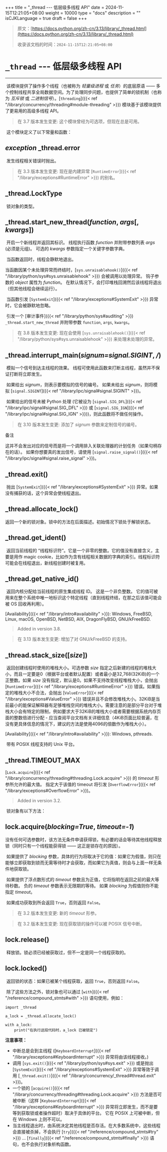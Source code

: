 +++
title = "_thread --- 低层级多线程 API"
date = 2024-11-15T12:21:05+08:00
weight = 10000
type = "docs"
description = ""
isCJKLanguage = true
draft = false
+++

> 原文：[https://docs.python.org/zh-cn/3.13/library/_thread.html](https://docs.python.org/zh-cn/3.13/library/_thread.html)
>
> 收录该文档的时间：`2024-11-15T12:21:05+08:00`

# `_thread` --- 低层级多线程 API

------

​	该模块提供了操作多个线程（也被称为 *轻量级进程* 或 *任务*）的底层原语 —— 多个控制线程共享全局数据空间。为了处理同步问题，也提供了简单的锁机制（也称为 *互斥锁* 或 *二进制信号*）。[`threading`]({{< ref "/library/concurrency/threading#module-threading" >}}) 模块基于该模块提供了更易用的高级多线程 API。

> 在 3.7 版本发生变更: 这个模块曾经为可选项，但现在总是可用。

​	这个模块定义了以下常量和函数：

## *exception* _thread.**error**

​	发生线程相关错误时抛出。

> 在 3.3 版本发生变更: 现在是内建异常 [`RuntimeError`]({{< ref "/library/exceptions#RuntimeError" >}}) 的别名。

## _thread.**LockType**

​	锁对象的类型。

## _thread.**start_new_thread**(*function*, *args*[, *kwargs*])

​	开启一个新线程并返回其标识。 线程执行函数 *function* 并附带参数列表 *args* (必须是元组)。 可选的 *kwargs* 参数指定一个关键字参数字典。

​	当函数返回时，线程会静默地退出。

​	当函数因某个未处理异常而终结时，[`sys.unraisablehook()`]({{< ref "/library/python/sys#sys.unraisablehook" >}}) 会被调用以处理异常。 钩子参数的 *object* 属性为 *function*。 在默认情况下，会打印堆栈回溯然后该线程将退出（但其他线程会继续运行）。

​	当函数引发 [`SystemExit`]({{< ref "/library/exceptions#SystemExit" >}}) 异常时，它会被静默地忽略。

​	引发一个 [审计事件]({{< ref "/library/python/sys#auditing" >}}) `_thread.start_new_thread` 并附带参数 `function`, `args`, `kwargs`。

> 在 3.8 版本发生变更: 现在会使用 [`sys.unraisablehook()`]({{< ref "/library/python/sys#sys.unraisablehook" >}}) 来处理未处理的异常。

## _thread.**interrupt_main**(*signum=signal.SIGINT*, */*)

​	模拟一个信号到达主线程的效果。 线程可使用此函数来打断主线程，虽然并不保证打断将立即发生。

​	如果给出 *signum*，则表示要模拟的信号的编号。 如果未给出 *signum*，则将模拟 [`signal.SIGINT`]({{< ref "/library/ipc/signal#signal.SIGINT" >}})。

​	如果给出的信号未被 Python 处理 (它被设为 [`signal.SIG_DFL`]({{< ref "/library/ipc/signal#signal.SIG_DFL" >}}) 或 [`signal.SIG_IGN`]({{< ref "/library/ipc/signal#signal.SIG_IGN" >}}))，则此函数将不做任何操作。

> 在 3.10 版本发生变更: 添加了 *signum* 参数来定制信号的编号。

​备注
 

​	这并不会发出对应的信号而是将一个调用排入关联处理器的计划任务（如果句柄存在的话）。 如果你想要真的发出信号，请使用 [`signal.raise_signal()`]({{< ref "/library/ipc/signal#signal.raise_signal" >}})。

## _thread.**exit**()

​	抛出 [`SystemExit`]({{< ref "/library/exceptions#SystemExit" >}}) 异常。如果没有捕获的话，这个异常会使线程退出。

## _thread.**allocate_lock**()

​	返回一个新的锁对象。锁中的方法在后面描述。初始情况下锁处于解锁状态。

## _thread.**get_ident**()

​	返回当前线程的 “线程标识符”。它是一个非零的整数。它的值没有直接含义，主要是用作 magic cookie，比如作为含有线程相关数据的字典的索引。线程标识符可能会在线程退出，新线程创建时被复用。

## _thread.**get_native_id**()

​	返回内核分配给当前线程的原生集成线程 ID。 这是一个非负整数。 它的值可被用来在整个系统中唯一地标识这个特定线程（直到线程终结，在那之后该值可能会被 OS 回收再利用）。

[Availability]({{< ref "/library/intro#availability" >}}): Windows, FreeBSD, Linux, macOS, OpenBSD, NetBSD, AIX, DragonFlyBSD, GNU/kFreeBSD.

> Added in version 3.8.
>

> 在 3.13 版本发生变更: 增加了对 GNU/kFreeBSD 的支持。

## _thread.**stack_size**([*size*])

​	返回创建线程时使用的堆栈大小。可选参数 *size* 指定之后新建的线程的堆栈大小，而且一定要是0（根据平台或者默认配置）或者最小是32,768(32KiB)的一个正整数。如果 *size* 没有指定，默认是0。如果不支持改变线程堆栈大小，会抛出 [`RuntimeError`]({{< ref "/library/exceptions#RuntimeError" >}}) 错误。如果指定的堆栈大小不合法，会抛出 [`ValueError`]({{< ref "/library/exceptions#ValueError" >}}) 错误并且不会修改堆栈大小。32KiB是当前最小的能保证解释器有足够堆栈空间的堆栈大小。需要注意的是部分平台对于堆栈大小会有特定的限制，例如要求大于32KiB的堆栈大小或者需要根据系统内存页面的整数倍进行分配 - 应当查阅平台文档有关详细信息（4KiB页面比较普遍，在没有更具体信息的情况下，建议的方法是使用4096的倍数作为堆栈大小）。

[Availability]({{< ref "/library/intro#availability" >}}): Windows, pthreads.

​	带有 POSIX 线程支持的 Unix 平台。

## _thread.**TIMEOUT_MAX**

[`Lock.acquire`]({{< ref "/library/concurrency/threading#threading.Lock.acquire" >}}) 的 *timeout* 形参所允许的最大值。 指定大于该值的 timeout 将引发 [`OverflowError`]({{< ref "/library/exceptions#OverflowError" >}})。

> Added in version 3.2.
>

​	锁对象有以下方法：

## lock.**acquire**(*blocking=True*, *timeout=-1*)

​	没有任何可选参数时，该方法无条件申请获得锁，有必要的话会等待其他线程释放锁（同时只有一个线程能获得锁 —— 这正是锁存在的原因）。

​	如果提供了 *blocking* 参数，具体的行为将取决于它的值：如果它为假值，则只在能够立即获取到锁而无需等待时才会获取，而如果它为真值，则会与上面一样无条件地获取锁。

​	如果提供了浮点数形式的 *timeout* 参数且为正值，它将指明在返回之前的最大等待秒数。 负的 *timeout* 参数表示无限期的等待。 如果 *blocking* 为假值则你不能指定 *timeout*。

​	如果成功获取到所会返回 `True`，否则返回 `False`。

> 在 3.2 版本发生变更: 新的 *timeout* 形参。

> 在 3.2 版本发生变更: 现在获取锁的操作可以被 POSIX 信号中断。

## lock.**release**()

​	释放锁。锁必须已经被获取过，但不一定是同一个线程获取的。

## lock.**locked**()

​	返回锁的状态：如果已被某个线程获取，返回 `True`，否则返回 `False`。

​	除了这些方法之外，锁对象也可以通过 [`with`]({{< ref "/reference/compound_stmts#with" >}}) 语句使用，例如：

```
import _thread

a_lock = _thread.allocate_lock()

with a_lock:
    print("在执行这段代码时，a_lock 已被锁定")
```

**注意事项：**

- 中断总是会到主线程 ([`KeyboardInterrupt`]({{< ref "/library/exceptions#KeyboardInterrupt" >}}) 异常将由该线程接收。)
- 调用 [`sys.exit()`]({{< ref "/library/python/sys#sys.exit" >}}) 或是抛出 [`SystemExit`]({{< ref "/library/exceptions#SystemExit" >}}) 异常等效于调用 [`_thread.exit()`]({{< ref "/library/concurrency/_thread#thread.exit" >}})。
- 一个锁的 [`acquire()`]({{< ref "/library/concurrency/threading#threading.Lock.acquire" >}}) 方法是否可被中断（这样 [`KeyboardInterrupt`]({{< ref "/library/exceptions#KeyboardInterrupt" >}}) 异常将立即发生，而不是要等到获取锁或者操作超时）取决于具体的平台。 它在 POSIX 上可被中断，但在 Windows 上则不可以。
- 当主线程退出时，由系统决定其他线程是否存活。在大多数系统中，这些线程会直接被杀掉，不会执行 [`try`]({{< ref "/reference/compound_stmts#try" >}}) ... [`finally`]({{< ref "/reference/compound_stmts#finally" >}}) 语句，也不会执行对象析构函数。
